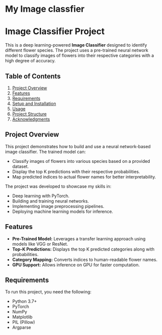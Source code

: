 # My Image classfier 
# Image Classifier Project

This is a deep learning-powered **Image Classifier** designed to identify different flower species. The project uses a pre-trained neural network model to classify images of flowers into their respective categories with a high degree of accuracy. 

## Table of Contents
1. [Project Overview](#project-overview)
2. [Features](#features)
3. [Requirements](#requirements)
4. [Setup and Installation](#setup-and-installation)
5. [Usage](#usage)
6. [Project Structure](#project-structure)
7. [Acknowledgments](#acknowledgments)

## Project Overview

This project demonstrates how to build and use a neural network-based image classifier. The trained model can:
- Classify images of flowers into various species based on a provided dataset.
- Display the top K predictions with their respective probabilities.
- Map predicted indices to actual flower names for better interpretability.

The project was developed to showcase my skills in:
- Deep learning with PyTorch.
- Building and training neural networks.
- Implementing image preprocessing pipelines.
- Deploying machine learning models for inference.

## Features

- **Pre-Trained Model:** Leverages a transfer learning approach using models like VGG or ResNet.
- **Top-K Predictions:** Displays the top K predicted categories along with probabilities.
- **Category Mapping:** Converts indices to human-readable flower names.
- **GPU Support:** Allows inference on GPU for faster computation.

## Requirements

To run this project, you need the following:

- Python 3.7+
- PyTorch
- NumPy
- Matplotlib
- PIL (Pillow)
- Argparse



